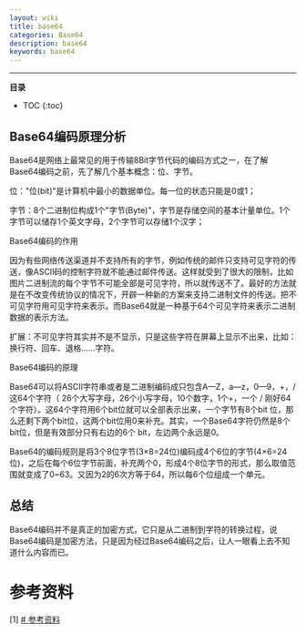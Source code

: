 ```yaml
---
layout: wiki
title: base64
categories: Base64
description: base64
keywords: base64
---
```


-----

**目录**

* TOC
{:toc}

## Base64编码原理分析
Base64是网络上最常见的用于传输8Bit字节代码的编码方式之一，在了解Base64编码之前，先了解几个基本概念：位、字节。

位："位(bit)"是计算机中最小的数据单位。每一位的状态只能是0或1；

字节：8个二进制位构成1个"字节(Byte)"，字节是存储空间的基本计量单位。1个字节可以储存1个英文字母，2个字节可以存储1个汉字；

Base64编码的作用

因为有些网络传送渠道并不支持所有的字节，例如传统的邮件只支持可见字符的传送，像ASCII码的控制字符就不能通过邮件传送。这样就受到了很大的限制，比如图片二进制流的每个字节不可能全部是可见字符，所以就传送不了。最好的方法就是在不改变传统协议的情况下，开辟一种新的方案来支持二进制文件的传送。把不可见字符用可见字符来表示。而Base64就是一种基于64个可见字符来表示二进制数据的表示方法。

扩展：不可见字符其实并不是不显示，只是这些字符在屏幕上显示不出来，比如：换行符、回车、退格......字符。

Base64编码的原理

Base64可以将ASCII字符串或者是二进制编码成只包含A—Z，a—z，0—9，+，/ 这64个字符（ 26个大写字母，26个小写字母，10个数字，1个+，一个 / 刚好64个字符）。这64个字符用6个bit位就可以全部表示出来，一个字节有8个bit 位，那么还剩下两个bit位，这两个bit位用0来补充。其实，一个Base64字符仍然是8个bit位，但是有效部分只有右边的6个 bit，左边两个永远是0。

Base64的编码规则是将3个8位字节(3×8=24位)编码成4个6位的字节(4×6=24位)，之后在每个6位字节前面，补充两个0，形成4个8位字节的形式，那么取值范围就变成了0~63。又因为2的6次方等于64，所以每6个位组成一个单元。

## 总结
Base64编码并不是真正的加密方式，它只是从二进制到字符的转换过程，说Base64编码是加密方法，只是因为经过Base64编码之后，让人一眼看上去不知道什么内容而已。

# 参考资料
[1] [# 参考资料](https://www.cnblogs.com/libin-1/p/6165485.html)

